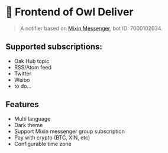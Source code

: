 # 🦉 Frontend of Owl Deliver

> A notifier based on [Mixin Messenger](https://www.mixin.one/mm), bot ID: 7000102034.

## Supported subscriptions:

- Oak Hub topic
- RSS/Atom feed
- Twitter
- Weibo
- to do...

## Features

- Multi language
- Dark theme
- Support Mixin messenger group subscription
- Pay with crypto (BTC, XIN, etc)
- Configurable time zone
